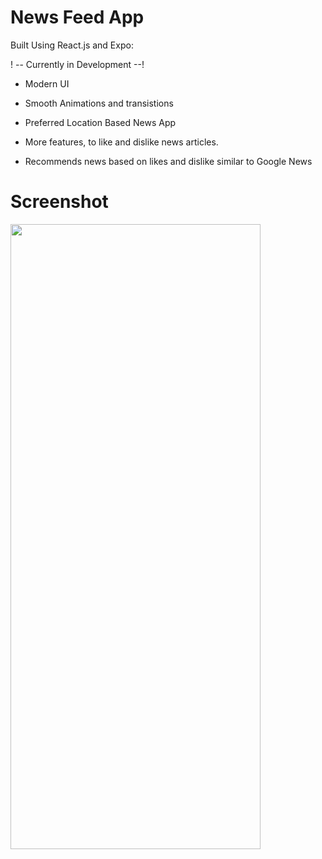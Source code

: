 # News Feed App 

Built Using React.js and Expo:

! -- Currently in Development --!

* Modern UI

* Smooth Animations and transistions

* Preferred Location Based News App

* More features, to like and dislike news articles.

* Recommends news based on likes and dislike similar to Google News 

# Screenshot

<img src="https://user-images.githubusercontent.com/57758789/164212369-4e820ca9-3456-4f96-8213-41a3a4bba74e.png" width="400" height="1000">

